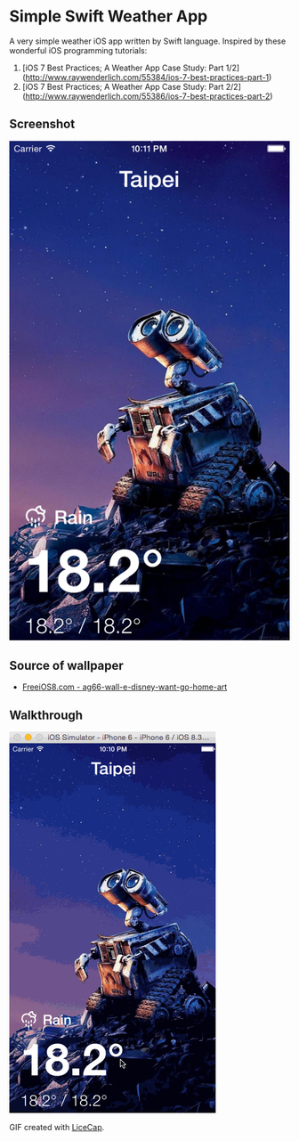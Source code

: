 Simple Swift Weather App
====================
A very simple weather iOS app written by Swift language. Inspired by these wonderful iOS programming tutorials: 

1. [iOS 7 Best Practices; A Weather App Case Study: Part 1/2] (http://www.raywenderlich.com/55384/ios-7-best-practices-part-1)
2. [iOS 7 Best Practices; A Weather App Case Study: Part 2/2] (http://www.raywenderlich.com/55386/ios-7-best-practices-part-2)

Screenshot
----------

![Screenshot](Screenshot.png)

Source of wallpaper
-------------------
- [FreeiOS8.com - ag66-wall-e-disney-want-go-home-art](http://freeios8.com/ag66-wall-e-disney-want-go-home-art/) 

Walkthrough
-----------

![Video Walkthrough](Walkthrough.gif)

GIF created with [LiceCap](http://www.cockos.com/licecap/).

